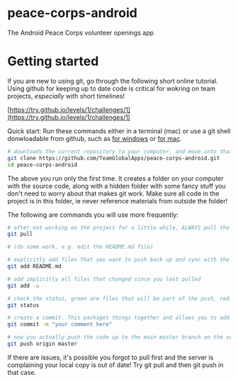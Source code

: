 # peace-corps-android
The Android Peace Corps volunteer openings app 

# Getting started
If you are new to using git, go through the following short online tutorial. Using github for keeping up to date code is critical for wokring on team projects, *especially* with short timelines!

[https://try.github.io/levels/1/challenges/1](https://try.github.io/levels/1/challenges/1)

Quick start: Run these commands either in a terminal (mac) or use a git shell donwloadable from github, such as [for windows](https://windows.github.com/) or [for mac](https://mac.github.com/).

```bash
# downloads the current repository to your computer, and move into that directory
git clone https://github.com/TeamGlobalApps/peace-corps-android.git
cd peace-corps-android 
```

The above you run only the first time. It creates a folder on your computer with the source code, along with a hidden folder with some fancy stuff you don't need to worry about that makes git work. Make sure all code in the project is in this folder, ie never reference materials from outside the folder!

The following are commands you will use more frequently:

```bash
# after not working on the project for a little while, ALWAYS pull the most recent code from the master to your local copy
git pull

# (do some work, e.g. edit the README.md file)

# explicitly add files that you want to push back up and sync with the master after editing
git add README.md

# add implicitly all files that changed since you last pulled
git add -u

# check the status, green are files that will be part of the push, red are files that changed or are added that have not been added to the changelog
git status

# create a commit. This packages things together and allows you to add a required description for what you worked on
git commit -m "your comment here"

# now you actually push the code up to the main master branch on the server
git push origin master
```

If there are issues, it's possible you forgot to pull first and the server is complaining your local copy is out of date! Try git pull and then git push in that case.
